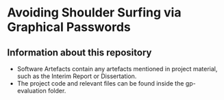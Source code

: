 # Avoiding Shoulder Surfing via Graphical Passwords

## Information about this repository

- Software Artefacts contain any artefacts mentioned in project material, such as the Interim Report or Dissertation.
- The project code and relevant files can be found inside the gp-evaluation folder.
